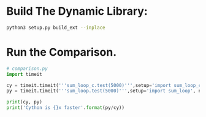 # Build The Dynamic Library:
```bash
python3 setup.py build_ext --inplace
```
# Run the Comparison.

```python
# comparison.py
import timeit

cy = timeit.timeit('''sum_loop_c.test(5000)''',setup='import sum_loop_c',number=20000)
py = timeit.timeit('''sum_loop.test(5000)''',setup='import sum_loop', number=20000)

print(cy, py)
print('Cython is {}x faster'.format(py/cy))
```
